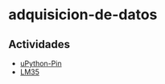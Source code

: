 # adquisicion-de-datos

## Actividades

- [uPython-Pin][act01]
- [LM35][act02]

[act01]: https://github.com/impatrq/add/tree/act01/upython-pin
[act02]: https://github.com/impatrq/add/tree/act02/lm35
